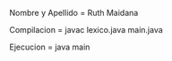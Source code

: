 Nombre y Apellido = Ruth Maidana



Compilacion = javac lexico.java main.java



Ejecucion = java main
